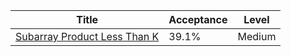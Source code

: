 | Title                                                                                      | Acceptance   | Level   |
|--------------------------------------------------------------------------------------------|--------------|---------|
| [Subarray Product Less Than K](https://leetcode.com/problems/subarray-product-less-than-k) | 39.1%        | Medium  |